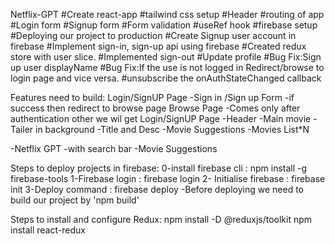 Netflix-GPT
#Create react-app
#tailwind css setup
#Header
#routing of app
#Login form
#Signup form
#Form validation
#useRef hook
#firebase setup
#Deploying our project to production
#Create Signup user account in firebase
#Implement sign-in, sign-up api using firebase
#Created redux store with user slice.
#Implemented sign-out
#Update profile
#Bug Fix:Sign up user displayName
#Bug Fix:If the use is not logged in Redirect/browse to login page and vice versa.
#unsubscribe the onAuthStateChanged callback

Features need to build:
Login/SignUP Page
-Sign in /Sign up Form
-if success then redirect to browse page
Browse Page -Comes only after authentication other we wil get Login/SignUP Page
-Header
-Main movie
-Tailer in background
-Title and Desc
-Movie Suggestions
-Movies List\*N

-Netflix GPT
-with search bar
-Movie Suggestions

Steps to deploy projects in firebase:
0-install firebase cli : npm install -g firebase-tools
1-Firebase login : firebase login
2- Initialise firebase : firebase init
3-Deploy command : firebase deploy -Before deploying we need to build our project by 'npm build'

Steps to install and configure Redux:
npm install -D @reduxjs/toolkit
npm install react-redux
